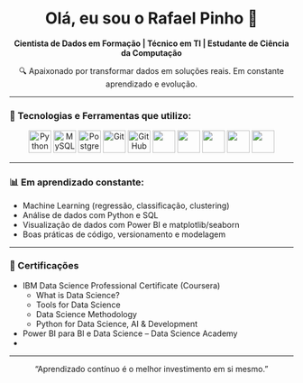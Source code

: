 <h1 align="center">Olá, eu sou o Rafael Pinho 👋</h1>

<p align="center">
  <b>Cientista de Dados em Formação | Técnico em TI | Estudante de Ciência da Computação</b>
</p>

<p align="center">
  🔍 Apaixonado por transformar dados em soluções reais. Em constante aprendizado e evolução.
</p>

---

### 🚀 Tecnologias e Ferramentas que utilizo:

<p align="center">
  <img src="https://cdn.jsdelivr.net/gh/devicons/devicon/icons/python/python-original.svg" width="40" height="40" alt="Python" />
  <img src="https://cdn.jsdelivr.net/gh/devicons/devicon/icons/mysql/mysql-original.svg" width="40" height="40" alt="MySQL" />
  <img src="https://cdn.jsdelivr.net/gh/devicons/devicon/icons/postgresql/postgresql-original.svg" width="40" height="40" alt="PostgreSQL" />
  <img src="https://cdn.jsdelivr.net/gh/devicons/devicon/icons/git/git-original.svg" width="40" height="40" alt="Git" />
  <img src="https://cdn.jsdelivr.net/gh/devicons/devicon/icons/github/github-original.svg" width="40" height="40" alt="GitHub" />
  <img src="https://img.icons8.com/color/512/power-bi.png" height="40"/>
  <img src="https://upload.wikimedia.org/wikipedia/commons/thumb/3/38/Jupyter_logo.svg/883px-Jupyter_logo.svg.png" height="40"/>
  <img src="https://img.icons8.com/?size=512&id=xSkewUSqtErH&format=png" height="40"/>
  <img src="https://vvcestudio.com.br/assetsv5/img/codigo/logonumpy.png" height="40"/>
  <img src="https://upload.wikimedia.org/wikipedia/commons/thumb/0/05/Scikit_learn_logo_small.svg/1200px-Scikit_learn_logo_small.svg.png" height="40"/>
</p>

---

### 📊 Em aprendizado constante:
- Machine Learning (regressão, classificação, clustering)
- Análise de dados com Python e SQL
- Visualização de dados com Power BI e matplotlib/seaborn
- Boas práticas de código, versionamento e modelagem

---

### 🧠 Certificações
- IBM Data Science Professional Certificate (Coursera)
  - <a href="https://www.coursera.org/learn/what-is-datascience" style="text-decoration: none;">What is Data Science?</a>
  - <a href="www.coursera.org/learn/open-source-tools-for-data-science" style="text-decoration: none;">Tools for Data Science</a>
  - <a href="www.coursera.org/learn/data-science-methodology" style="text-decoration: none;">Data Science Methodology</a>
  - <a href="www.coursera.org/learn/python-for-applied-data-science-ai" style="text-decoration: none;">Python for Data Science, AI & Development</a>
- Power BI para BI e Data Science – Data Science Academy
- 
---

<p align="center">
    “Aprendizado contínuo é o melhor investimento em si mesmo.”
</p>
